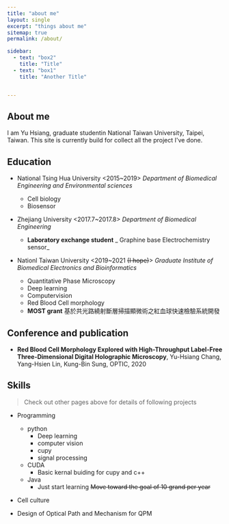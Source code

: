 ```yaml
--- 
title: "about me"
layout: single
excerpt: "things about me"
sitemap: true
permalink: /about/

sidebar: 
  - text: "box2"
    title: "Title"
  - text: "box1"
    title: "Another Title"


---
```

## About me 
I am Yu Hsiang, graduate studentin National Taiwan University, Taipei, Taiwan. This site is currently build for collect all the project I've done. 

## Education
- National Tsing Hua University <2015~2019>
  _Department of Biomedical Engineering and Environmental sciences_
  - Cell biology
  - Biosensor
 
- Zhejiang University <2017.7~2017.8>
  _Department of Biomedical Engineering_
  - **Laboratory  exchange student**
  _ Graphine base Electrochemistry sensor_
- Nationl Taiwan University <2019~2021 ~~(I hope)~~>
  _Graduate Institute of Biomedical Electronics and Bioinformatics_
  - Quantitative Phase Microscopy
  - Deep learning 
  - Computervision
  - Red Blood Cell morphology
  - **MOST grant** 基於共光路繞射斷層掃描顯微術之紅血球快速檢驗系統開發
  
## Conference and publication
- **Red Blood Cell Morphology Explored with High-Throughput Label-Free Three-Dimensional Digital Holographic Microscopy**, Yu-Hsiang Chang, Yang-Hsien Lin, Kung-Bin Sung, OPTIC, 2020


## Skills
> Check out other pages above for details of following projects
- Programming 
    - python 
      - Deep learning
      - computer vision
      - cupy
      - signal processing
    - CUDA 
      - Basic kernal buiding for cupy and c++
    - Java
      - Just start learning
~~Move toward the goal of 10 grand per year~~

- Cell culture
- Design of Optical Path and Mechanism for QPM

